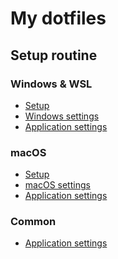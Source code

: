 My dotfiles
===========

Setup routine
-------------

### Windows & WSL

* [Setup](doc/windows-setup.md)
* [Windows settings](doc/windows-settings.md)
* [Application settings](doc/windows-apps-setting.md)

### macOS

* [Setup](doc/macos-setup.md)
* [macOS settings](doc/macos-settings.md)
* [Application settings](doc/macos-apps-setting.md)

### Common

* [Application settings](doc/multi-platforms-apps-settings.md)
